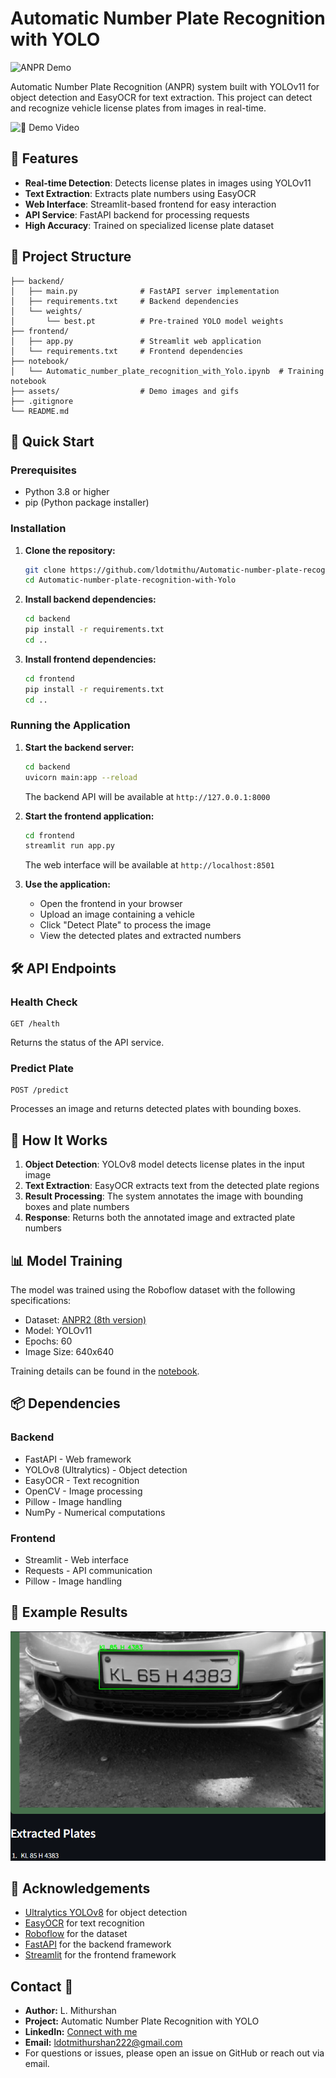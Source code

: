 # Automatic Number Plate Recognition with YOLO

![ANPR Demo](https://raw.githubusercontent.com/ldotmithu/Automatic-number-plate-recognition-with-Yolo/main/assets/demo.gif)


Automatic Number Plate Recognition (ANPR) system built with YOLOv11 for object detection and EasyOCR for text extraction. This project can detect and recognize vehicle license plates from images in real-time.


![🎥 Demo Video](https://drive.google.com/file/d/1hph2oxjHLozs1JbmNoN6VVPS2DJeKiLf/view)

## 🎯 Features

- **Real-time Detection**: Detects license plates in images using YOLOv11
- **Text Extraction**: Extracts plate numbers using EasyOCR
- **Web Interface**: Streamlit-based frontend for easy interaction
- **API Service**: FastAPI backend for processing requests
- **High Accuracy**: Trained on specialized license plate dataset

## 📁 Project Structure

```
├── backend/
│   ├── main.py              # FastAPI server implementation
│   ├── requirements.txt     # Backend dependencies
│   └── weights/
│       └── best.pt          # Pre-trained YOLO model weights
├── frontend/
│   ├── app.py               # Streamlit web application
│   └── requirements.txt     # Frontend dependencies
├── notebook/
│   └── Automatic_number_plate_recognition_with_Yolo.ipynb  # Training notebook
├── assets/                  # Demo images and gifs
├── .gitignore
└── README.md
```

## 🚀 Quick Start

### Prerequisites

- Python 3.8 or higher
- pip (Python package installer)

### Installation

1. **Clone the repository:**
   ```bash
   git clone https://github.com/ldotmithu/Automatic-number-plate-recognition-with-Yolo.git
   cd Automatic-number-plate-recognition-with-Yolo
   ```

2. **Install backend dependencies:**
   ```bash
   cd backend
   pip install -r requirements.txt
   cd ..
   ```

3. **Install frontend dependencies:**
   ```bash
   cd frontend
   pip install -r requirements.txt
   cd ..
   ```

### Running the Application

1. **Start the backend server:**
   ```bash
   cd backend
   uvicorn main:app --reload
   ```
   The backend API will be available at `http://127.0.0.1:8000`

2. **Start the frontend application:**
   ```bash
   cd frontend
   streamlit run app.py
   ```
   The web interface will be available at `http://localhost:8501`

3. **Use the application:**
   - Open the frontend in your browser
   - Upload an image containing a vehicle
   - Click "Detect Plate" to process the image
   - View the detected plates and extracted numbers

## 🛠️ API Endpoints

### Health Check
```
GET /health
```
Returns the status of the API service.

### Predict Plate
```
POST /predict
```
Processes an image and returns detected plates with bounding boxes.


## 🧠 How It Works

1. **Object Detection**: YOLOv8 model detects license plates in the input image
2. **Text Extraction**: EasyOCR extracts text from the detected plate regions
3. **Result Processing**: The system annotates the image with bounding boxes and plate numbers
4. **Response**: Returns both the annotated image and extracted plate numbers

## 📊 Model Training

The model was trained using the Roboflow dataset with the following specifications:
- Dataset: [ANPR2 (8th version)](https://universe.roboflow.com/arvind-kumar-wjygd/anpr2-syxl7/dataset/8#)
- Model: YOLOv11
- Epochs: 60
- Image Size: 640x640

Training details can be found in the [notebook](notebook/Automatic_number_plate_recognition_with_Yolo.ipynb).

## 📦 Dependencies

### Backend
- FastAPI - Web framework
- YOLOv8 (Ultralytics) - Object detection
- EasyOCR - Text recognition
- OpenCV - Image processing
- Pillow - Image handling
- NumPy - Numerical computations

### Frontend
- Streamlit - Web interface
- Requests - API communication
- Pillow - Image handling

## 📸 Example Results
![image](https://github.com/ldotmithu/Dataset/blob/main/Screenshot%202025-08-27%20141952.png)




## 🙏 Acknowledgements

- [Ultralytics YOLOv8](https://github.com/ultralytics/ultralytics) for object detection
- [EasyOCR](https://github.com/JaidedAI/EasyOCR) for text recognition
- [Roboflow](https://universe.roboflow.com) for the dataset
- [FastAPI](https://fastapi.tiangolo.com/) for the backend framework
- [Streamlit](https://streamlit.io/) for the frontend framework

## Contact 📧
- **Author:** L. Mithurshan  
- **Project:** Automatic Number Plate Recognition with YOLO  
- **LinkedIn:** [Connect with me](https://www.linkedin.com/in/mithurshan6)  
- **Email:** [ldotmithurshan222@gmail.com](mailto:ldotmithurshan222@gmail.com)  
- For questions or issues, please open an issue on GitHub or reach out via email.

